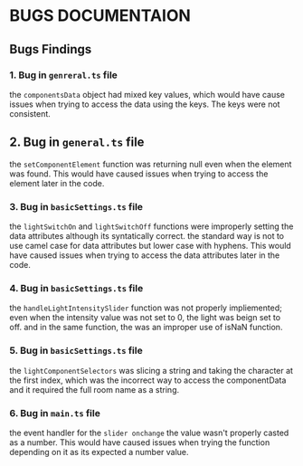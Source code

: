 # BUGS DOCUMENTAION

## Bugs Findings

### 1. Bug in `genreral.ts` file
the `componentsData` object had mixed key values, which would have cause issues when trying to access the data using the keys. The keys were not consistent.

## 2. Bug in `general.ts` file
the `setComponentElement` function was returning null even when the element was found. This would have caused issues when trying to access the element later in the code.

### 3. Bug in `basicSettings.ts` file
the `lightSwitchOn` and `lightSwitchOff` functions were improperly setting the data attributes although its syntatically correct. the standard way is not to use camel case for data attributes but lower case with hyphens. This would have caused issues when trying to access the data attributes later in the code.

### 4. Bug in `basicSettings.ts` file
the `handleLightIntensitySlider` function was not properly impliemented; even when the intensity value was not set to 0, the light was beign set to off. and in the same function, the was an improper use of isNaN function. 

### 5. Bug in `basicSettings.ts` file
the `lightComponentSelectors` was slicing a string and taking the character at the first index, which was the incorrect way to access the componentData and it required the full room name as a string.

### 6. Bug in `main.ts` file
the event handler for the `slider onchange` the value wasn't properly casted as a number. This would have caused issues when trying the function depending on it as its expected a number value.

